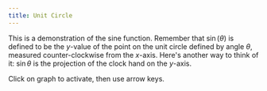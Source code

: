 ```yaml
---
title: Unit Circle
---
```


This is a demonstration of the sine function.  Remember that $\sin(\theta)$ is
defined to be the $y\text{-value}$ of the point on the unit circle defined by
angle $\theta$, measured counter-clockwise from the $x\text{-axis}$.  Here's
another way to think of it: $\sin\theta$ is the projection of the clock hand on
the $y\text{-axis}$.

Click on graph to activate, then use arrow keys.

<canvas data-processing-sources="unit_circle.pde"></canvas>

